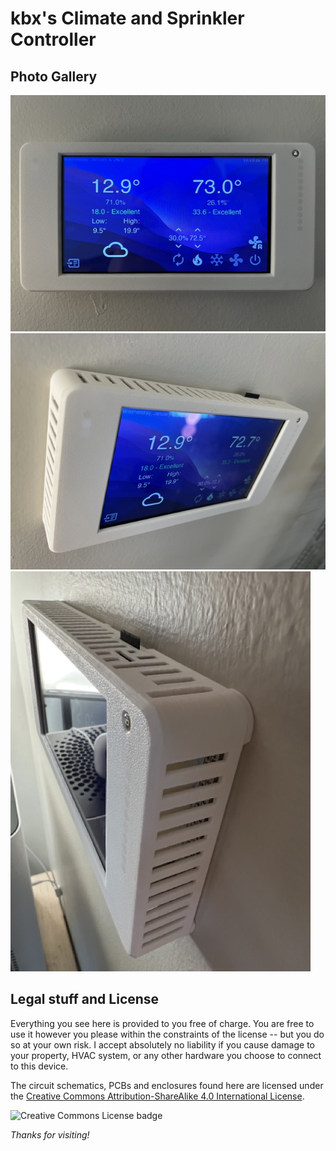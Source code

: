 # kbx's Climate and Sprinkler Controller

## Photo Gallery

![Climate and Sprinkler Controller](front-small.jpg "Climate and Sprinkler Controller")
![Climate and Sprinkler Controller](angle-tl-small.jpg "Climate and Sprinkler Controller")
![Climate and Sprinkler Controller](angle-tr-small.jpg "Climate and Sprinkler Controller")

## Legal stuff and License

Everything you see here is provided to you free of charge. You are free to use it however you please within the constraints of the license -- but you do so at your own risk. I accept absolutely no liability if you cause damage to your property, HVAC system, or any other hardware you choose to connect to this device.

The circuit schematics, PCBs and enclosures found here are licensed under the
 [Creative Commons Attribution-ShareAlike 4.0 International License](http://creativecommons.org/licenses/by-sa/4.0/).

![Creative Commons License badge](https://i.creativecommons.org/l/by-sa/4.0/88x31.png)

_Thanks for visiting!_